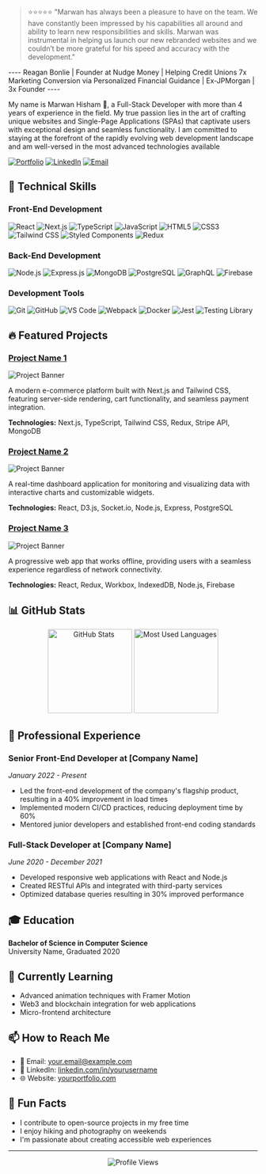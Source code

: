 
> ⭐️⭐️⭐️⭐️⭐️ "Marwan has always been a pleasure to have on the team. We have constantly been impressed by his capabilities all around and ability to learn new responsibilities and skills. Marwan was instrumental in helping us launch our new rebranded websites and we couldn’t be more grateful for his speed and accuracy with the development."

---- Reagan Bonlie | Founder at Nudge Money | Helping Credit Unions 7x Marketing Conversion via Personalized Financial Guidance | Ex-JPMorgan | 3x Founder ----

My name is Marwan Hisham 🐺, a Full-Stack Developer with more than 4 years of experience in the field.
My true passion lies in the art of crafting unique websites and Single-Page Applications (SPAs) that captivate users with exceptional design and seamless functionality. I am committed to staying at the forefront of the rapidly evolving web development landscape and am well-versed in the most advanced technologies available

[![Portfolio](https://img.shields.io/badge/Portfolio-12100E?style=for-the-badge&logo=globe&logoColor=white)](https://yourportfolio.com/)
[![LinkedIn](https://img.shields.io/badge/LinkedIn-0077B5?style=for-the-badge&logo=linkedin&logoColor=white)](https://linkedin.com/in/yourusername/)
[![Email](https://img.shields.io/badge/Email-D14836?style=for-the-badge&logo=gmail&logoColor=white)](mailto:your.email@example.com)

## 🚀 Technical Skills

### Front-End Development
![React](https://img.shields.io/badge/React-20232A?style=for-the-badge&logo=react&logoColor=61DAFB)
![Next.js](https://img.shields.io/badge/Next.js-000000?style=for-the-badge&logo=next.js&logoColor=white)
![TypeScript](https://img.shields.io/badge/TypeScript-007ACC?style=for-the-badge&logo=typescript&logoColor=white)
![JavaScript](https://img.shields.io/badge/JavaScript-F7DF1E?style=for-the-badge&logo=javascript&logoColor=black)
![HTML5](https://img.shields.io/badge/HTML5-E34F26?style=for-the-badge&logo=html5&logoColor=white)
![CSS3](https://img.shields.io/badge/CSS3-1572B6?style=for-the-badge&logo=css3&logoColor=white)
![Tailwind CSS](https://img.shields.io/badge/Tailwind_CSS-38B2AC?style=for-the-badge&logo=tailwind-css&logoColor=white)
![Styled Components](https://img.shields.io/badge/Styled_Components-DB7093?style=for-the-badge&logo=styled-components&logoColor=white)
![Redux](https://img.shields.io/badge/Redux-593D88?style=for-the-badge&logo=redux&logoColor=white)

### Back-End Development
![Node.js](https://img.shields.io/badge/Node.js-339933?style=for-the-badge&logo=nodedotjs&logoColor=white)
![Express.js](https://img.shields.io/badge/Express.js-000000?style=for-the-badge&logo=express&logoColor=white)
![MongoDB](https://img.shields.io/badge/MongoDB-4EA94B?style=for-the-badge&logo=mongodb&logoColor=white)
![PostgreSQL](https://img.shields.io/badge/PostgreSQL-316192?style=for-the-badge&logo=postgresql&logoColor=white)
![GraphQL](https://img.shields.io/badge/GraphQL-E10098?style=for-the-badge&logo=graphql&logoColor=white)
![Firebase](https://img.shields.io/badge/Firebase-FFCA28?style=for-the-badge&logo=firebase&logoColor=black)

### Development Tools
![Git](https://img.shields.io/badge/Git-F05032?style=for-the-badge&logo=git&logoColor=white)
![GitHub](https://img.shields.io/badge/GitHub-100000?style=for-the-badge&logo=github&logoColor=white)
![VS Code](https://img.shields.io/badge/VS_Code-007ACC?style=for-the-badge&logo=visual-studio-code&logoColor=white)
![Webpack](https://img.shields.io/badge/Webpack-8DD6F9?style=for-the-badge&logo=webpack&logoColor=black)
![Docker](https://img.shields.io/badge/Docker-2496ED?style=for-the-badge&logo=docker&logoColor=white)
![Jest](https://img.shields.io/badge/Jest-C21325?style=for-the-badge&logo=jest&logoColor=white)
![Testing Library](https://img.shields.io/badge/Testing_Library-E33332?style=for-the-badge&logo=testing-library&logoColor=white)

## 🔥 Featured Projects

### [Project Name 1](https://github.com/yourusername/project1)
![Project Banner](/api/placeholder/800/400)

A modern e-commerce platform built with Next.js and Tailwind CSS, featuring server-side rendering, cart functionality, and seamless payment integration.

**Technologies:** Next.js, TypeScript, Tailwind CSS, Redux, Stripe API, MongoDB

### [Project Name 2](https://github.com/yourusername/project2)
![Project Banner](/api/placeholder/800/400)

A real-time dashboard application for monitoring and visualizing data with interactive charts and customizable widgets.

**Technologies:** React, D3.js, Socket.io, Node.js, Express, PostgreSQL

### [Project Name 3](https://github.com/yourusername/project3)
![Project Banner](/api/placeholder/800/400)

A progressive web app that works offline, providing users with a seamless experience regardless of network connectivity.

**Technologies:** React, Redux, Workbox, IndexedDB, Node.js, Firebase

## 📊 GitHub Stats

<div align="center">
  <img src="https://github-readme-stats.vercel.app/api?username=yourusername&show_icons=true&theme=react" alt="GitHub Stats" height="170" />
  <img src="https://github-readme-stats.vercel.app/api/top-langs/?username=yourusername&layout=compact&theme=react" alt="Most Used Languages" height="170" />
</div>

## 💼 Professional Experience

### Senior Front-End Developer at [Company Name]
*January 2022 - Present*

- Led the front-end development of the company's flagship product, resulting in a 40% improvement in load times
- Implemented modern CI/CD practices, reducing deployment time by 60%
- Mentored junior developers and established front-end coding standards

### Full-Stack Developer at [Company Name]
*June 2020 - December 2021*

- Developed responsive web applications with React and Node.js
- Created RESTful APIs and integrated with third-party services
- Optimized database queries resulting in 30% improved performance

## 🎓 Education

**Bachelor of Science in Computer Science**  
University Name, Graduated 2020

## 🌱 Currently Learning

- Advanced animation techniques with Framer Motion
- Web3 and blockchain integration for web applications
- Micro-frontend architecture

## 📫 How to Reach Me

- 📧 Email: your.email@example.com
- 💼 LinkedIn: [linkedin.com/in/yourusername](https://linkedin.com/in/yourusername/)
- 🌐 Website: [yourportfolio.com](https://yourportfolio.com/)

## 🚀 Fun Facts

- I contribute to open-source projects in my free time
- I enjoy hiking and photography on weekends
- I'm passionate about creating accessible web experiences

---

<div align="center">
  <img src="https://komarev.com/ghpvc/?username=yourusername&color=blueviolet" alt="Profile Views" />
</div>
